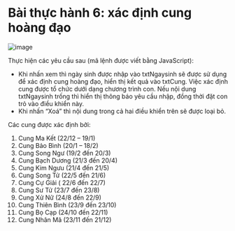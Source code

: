 # Bài thực hành 6: xác định cung hoàng đạo
![image](https://ttnguyen.net/wp-content/uploads/2023/06/bai-thuc-hanh-lap-trinh-web-5-them-select-option-js-fithou-1.jpg)

Thực hiện các yêu cầu sau (mã lệnh được viết bằng JavaScript):
- Khi nhấn xem thì ngày sinh được nhập vào txtNgaysinh sẽ được sử dụng để xác định cung hoàng đạo, hiển thị kết quả vào txtCung. Việc xác định cung được tổ chức dưới dạng chương trình con. Nếu nội dung txtNgaysinh trống thì hiển thị thông báo yêu cầu nhập, đồng thời đặt con trỏ vào điều khiển này.
-  Khi nhấn “Xoá” thì nội dung trong cả hai điều khiển trên sẽ được loại bỏ.

Các cung được xác định bởi:

1. Cung Ma Kết (22/12 – 19/1)
2. Cung Bảo Bình (20/1 – 18/2)
3. Cung Song Ngư (19/2 đến 20/3)
4. Cung Bạch Dương (21/3 đến 20/4)
5. Cung Kim Ngưu (21/4 đến 21/5)
6. Cung Song Tử (22/5 đến 21/6)
7. Cung Cự Giải ( 22/6 đến 22/7)
8. Cung Sư Tử (23/7 đến 23/8)
9. Cung Xử Nữ (24/8 đến 22/9)
10. Cung Thiên Bình (23/9 đến 23/10)
11. Cung Bọ Cạp (24/10 đến 22/11)
12. Cung Nhân Mã (23/11 đến 21/12)
